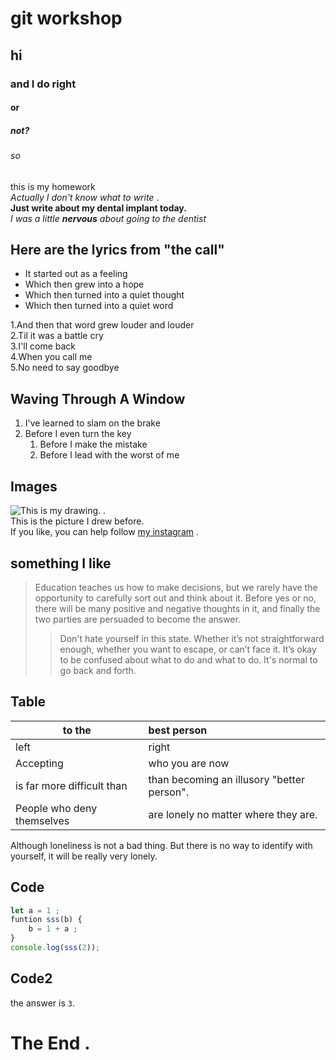 # git workshop
## hi 
### and I do right
#### or
##### not?
###### so
this is my homework   
*Actually I don't know what to write* .  
__Just write about my dental implant today.__    
_I was a little **nervous** about going to the dentist_   
## Here are the lyrics from "**the call**"
* It started out as a feeling
* Which then grew into a hope
* Which then turned into a quiet thought
* Which then turned into a quiet word   

1.And then that word grew louder and louder         
2.Til it was a battle cry       
3.I'll come back   
4.When you call me  
5.No need to say goodbye   

## Waving Through A Window

1. I've learned to slam on the brake
1. Before I even turn the key   
    1. Before I make the mistake
    1. Before I lead with the worst of me   

## Images

![This is my drawing.](https://images.plurk.com/4SETiiYLsRPp4tmF6xdbEt.jpg) .  
This is the picture I drew before.   
If you like, you can help follow [my instagram](https://www.instagram.com/graycat_artwork/) .  

## something I like   
>Education teaches us how to make decisions, but we rarely have the opportunity to carefully sort out and think about it. Before yes or no, there will be many positive and negative thoughts in it, and finally the two parties are persuaded to become the answer.      
>>Don't hate yourself in this state. Whether it’s not straightforward enough, whether you want to escape, or can’t face it. It’s okay to be confused about what to do and what to do. It's normal to go back and forth.

## Table

| to the | **best person** |
| -------------|:---|
|left  |  right| RRR |
|Accepting | who you are now |
|is far more difficult than | than becoming an illusory "better person".|
| People who deny themselves | are lonely no matter where they are. |

Although loneliness is not a bad thing.
But there is no way to identify with yourself, it will be really very lonely.

## Code

```js
let a = 1 ;
funtion sss(b) {
    b = 1 + a ;
}
console.log(sss(2));
```

## Code2

the answer is ` 3 `.

# The End .

